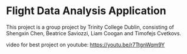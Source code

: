 # Flight Data Analysis Application
 
This project is a group project by Trinity College Dublin, consisting of Shengxin Chen, Beatrice Saviozzi, Liam Coogan and Timofejs Cvetkovs.

video for best project on youtube: https://youtu.be/r7TtgnWqm9Y
